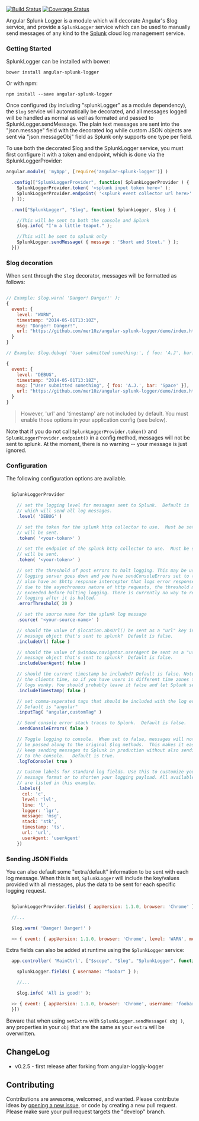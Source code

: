 [![Build Status](https://travis-ci.org/mer10z/angular-splunk-logger.svg)](https://travis-ci.org/mer10z/angular-splunk-logger)
[![Coverage Status](https://coveralls.io/repos/github/mer10z/angular-splunk-logger/badge.svg?branch=master)](https://coveralls.io/github/mer10z/angular-splunk-logger?branch=master)

Angular Splunk Logger is a module which will decorate Angular's $log service,
and provide a `SplunkLogger` service which can be used to manually send messages
of any kind to the [Splunk](https://www.splunk.com) cloud log management service.


### Getting Started

SplunkLogger can be installed with bower:

```
bower install angular-splunk-logger
```

Or with npm:

```
npm install --save angular-splunk-logger
```

Once configured (by including "splunkLogger" as a module dependency), the `$log`
service will automatically be decorated, and all messages logged will be handled
as normal as well as formated and passed to SplunkLogger.sendMessage.
The plain text messages are sent into the "json.message" field with the decorated
log while custom JSON objects are sent via "json.messageObj" field as Splunk
only supports one type per field.

To use both the decorated $log and the SplunkLogger service, you must first
configure it with a token and endpoint, which is done via the
SplunkLoggerProvider:

```javascript
angular.module( 'myApp', [require('angular-splunk-logger')] )

  .config(["SplunkLoggerProvider", function( SplunkLoggerProvider ) {
    SplunkLoggerProvider.token( '<splunk input token here>' );
    SplunkLoggerProvider.endpoint( '<splunk event collector url here>' );
  } ]);

  .run(["SplunkLogger", "$log", function( SplunkLogger, $log ) {

    //This will be sent to both the console and Splunk
    $log.info( "I'm a little teapot." );

    //This will be sent to splunk only
    SplunkLogger.sendMessage( { message : 'Short and Stout.' } );
  }])

```

### $log decoration

When sent through the `$log` decorator, messages will be formatted as follows:

```javascript

// Example: $log.warn( 'Danger! Danger!' );
{
  event: {
    level: "WARN",
    timestamp: "2014-05-01T13:10Z",
    msg: "Danger! Danger!",
    url: "https://github.com/mer10z/angular-splunk-logger/demo/index.html",
  }
}

// Example: $log.debug( 'User submitted something:', { foo: 'A.J', bar: 'Space' } )

{
  event: {
    level: "DEBUG",
    timestamp: "2014-05-01T13:18Z",
    msg: ["User submitted something", { foo: 'A.J.', bar: 'Space' }],
    url: "https://github.com/mer10z/angular-splunk-logger/demo/index.html",
  }
}
```

> However, 'url' and 'timestamp' are not included by default.  You must enable those options in your application config (see below).


Note that if you do not call `SplunkLoggerProvider.token()` and `SplunkLoggerProvider.endpoint()` in a config method, messages will not be sent to splunk.  At the moment, there is no warning -- your message is just ignored.

### Configuration

The following configuration options are available.

```javascript

  SplunkLoggerProvider

    // set the logging level for messages sent to Splunk.  Default is 'DEBUG',
    // which will send all log messages.
    .level( 'DEBUG' )

    // set the token for the splunk http collector to use.  Must be set, or no logs
    // will be sent.
    .token( '<your-token>' )

    // set the endpoint of the splunk http collector to use.  Must be set, or no logs
    // will be sent.
    .token( '<your-token>' )

    // set the threshold of post errors to halt logging. This may be useful if your
    // logging server goes down and you have sendConsoleErrors set to true and you
    // also have an $http response interceptor that logs error responses. Note that
    // due to the asynchronous nature of http requests, the threshold may be
    // exceeded before halting logging. There is currently no way to re-enable
    // logging after it is halted.
    .errorThreshold( 20 )

    // set the source name for the splunk log message
    .source( '<your-source-name>' )

    // should the value of $location.absUrl() be sent as a "url" key in the
    // message object that's sent to splunk?  Default is false.
    .includeUrl( false )

    // should the value of $window.navigator.userAgent be sent as a "userAgent" key in the
    // message object that's sent to splunk?  Default is false.
    .includeUserAgent( false )

    // should the current timestamp be included? Default is false. Note that this will be
    // the clients time, so if you have users in different time zones this could make your
    // logs wonky. You should probably leave it false and let Splunk set the timestamp
    .includeTimestamp( false )

    // set comma-seperated tags that should be included with the log events.
    // Default is "angular"
    .inputTag( "angular,customTag" )

    // Send console error stack traces to Splunk.  Default is false.
    .sendConsoleErrors( false )

    // Toggle logging to console.  When set to false, messages will not be
    // be passed along to the original $log methods.  This makes it easy to
    // keep sending messages to Splunk in production without also sending them
    // to the console.   Default is true.
    .logToConsole( true )

    // Custom labels for standard log fields. Use this to customize your log
    // message format or to shorten your logging payload. All available labels
    // are listed in this example.
    .labels({
      col: 'c',
      level: 'lvl',
      line: 'l',
      logger: 'lgr',
      message: 'msg',
      stack: 'stk',
      timestamp: 'ts',
      url: 'url',
      userAgent: 'userAgent'
    })

```

### Sending JSON Fields

You can also default some "extra/default" information to be sent with each log message.  When this is set, `SplunkLogger`
will include the key/values provided with all messages, plus the data to be sent for each specific logging request.

```javascript

  SplunkLoggerProvider.fields( { appVersion: 1.1.0, browser: 'Chrome' } );

  //...

  $log.warn( 'Danger! Danger!' )

  >> { event: { appVersion: 1.1.0, browser: 'Chrome', level: 'WARN', message: 'Danger! Danger', url: 'http://google.com' } }
```

Extra fields can also be added at runtime using the `SplunkLogger` service:

```javascript
  app.controller( 'MainCtrl', ["$scope", "$log", "SplunkLogger", function( $scope, $log, SplunkLogger ) {

    splunkLogger.fields( { username: "foobar" } );

    //...

    $log.info( 'All is good!' );

  >> { event: { appVersion: 1.1.0, browser: 'Chrome', username: 'foobar', level: 'WARN', message: 'All is good', url: 'http://google.com' } }
  }])

```


Beware that when using `setExtra` with `SplunkLogger.sendMessage( obj )`, any properties in your `obj` that are the same as your `extra` will be overwritten.  

## ChangeLog
- v0.2.5 - first release after forking from angular-loggly-logger


## Contributing

Contributions are awesome, welcomed, and wanted.  Please contribute ideas by [opening a new issue](http://github.com/mer10z/angular-loggy-logger/issues), or code by creating a new pull request.  Please make sure your pull request targets the "develop" branch.
